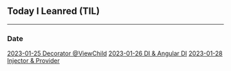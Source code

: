 ## Today I Leanred (TIL)

---


### Date

[2023-01-25 Decorator @ViewChild](https://github.com/sooooo-an/TIL/blob/main/contents/angular/2023_01_25_viewChild-option.md)
[2023-01-26 DI & Angular DI](https://github.com/sooooo-an/TIL/blob/main/contents/angular/2023_01_26_DI_Angular_DI.md)
[2023-01-28 Injector & Provider](https://github.com/sooooo-an/TIL/blob/main/contents/angular/2023_01_28_Injector_Provider.md)
